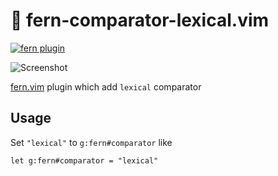# 🌿 fern-comparator-lexical.vim

[![fern plugin](https://img.shields.io/badge/🌿%20fern-plugin-yellowgreen)](https://github.com/lambdalisue/fern.vim)

![Screenshot](https://user-images.githubusercontent.com/546312/73591839-13725800-4537-11ea-93d8-bb74036a7dfe.png)

[fern.vim](https://github.com/lambdalisue/fern) plugin which add `lexical` comparator

## Usage

Set `"lexical"` to `g:fern#comparator` like

```vim
let g:fern#comparator = "lexical"
```
